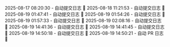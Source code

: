 2025-08-17 08:20:30 - 自动提交日志 🌱
2025-08-18 11:21:53 - 自动提交日志 🌱
2025-08-19 01:47:41 - 自动提交日志 🌱
2025-08-19 01:54:26 - 自动提交日志 🌱
2025-08-19 01:57:33 - 自动提交日志 🌱
2025-08-19 02:08:16 - 自动提交日志 🌱
2025-08-19 14:41:36 - 自动提交日志 🌱
2025-08-19 14:41:45 - 自动提交日志 🌱
2025-08-19 14:50:18 - 自动提交日志 🌱
2025-08-19 14:50:21 - 自动 PR 日志 🌱
